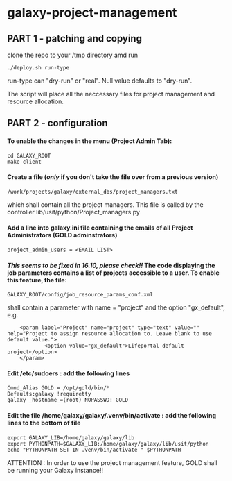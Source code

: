 # galaxy-project-management   


## PART 1 - patching and copying

clone the repo to your /tmp directory amd run

    ./deploy.sh run-type

run-type can "dry-run" or "real". Null value defaults to "dry-run". 

The script will place all the neccessary files for project management and resource allocation.


## PART 2 - configuration

#### To enable the changes in the menu (Project Admin Tab):
	
    cd GALAXY_ROOT
    make client
	
	
#### Create a file (_only_ if you don't take the file over from a previous version)

    /work/projects/galaxy/external_dbs/project_managers.txt
	
which shall contain all the project managers. This file is called by the controller lib/usit/python/Project_managers.py  
	
	
#### Add a line into galaxy.ini file containing the emails of all Project Administrators (GOLD adminstrators)

    project_admin_users = <EMAIL LIST>  
	
	
#### *This seems to be fixed in 16.10, please check!!* The code displaying the job parameters contains a list of projects accessible to a user. To enable this feature, the file: 

    GALAXY_ROOT/config/job_resource_params_conf.xml
	
shall contain a parameter with name = "project" and the option "gx_default", e.g.  

		<param label="Project" name="project" type="text" value="" help="Project to assign resource allocation to. Leave blank to use default value.">
	            <option value="gx_default">Lifeportal default project</option>
	    </param>

#### Edit /etc/sudoers : add the following lines  

    Cmnd_Alias GOLD = /opt/gold/bin/*
    Defaults:galaxy !requiretty
    galaxy _hostname_=(root) NOPASSWD: GOLD  



#### Edit the file /home/galaxy/galaxy/.venv/bin/activate : add the following lines to the bottom of file

    export GALAXY_LIB=/home/galaxy/galaxy/lib  
    export PYTHONPATH=$GALAXY_LIB:/home/galaxy/galaxy/lib/usit/python  
    echo "PYTHONPATH SET IN .venv/bin/activate " $PYTHONPATH  



ATTENTION : In order to use the project management feature, GOLD shall be running your Galaxy instance!!
